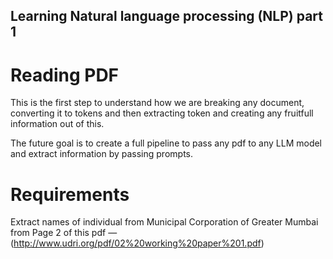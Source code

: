 ##  Learning Natural language processing (NLP) part 1
# Reading PDF
This is the first step to understand how we are breaking any document, converting it to tokens and then extracting token and creating any fruitfull information out of this.

The future goal is to create a full pipeline to pass any pdf to any LLM model and extract information by passing prompts.

# Requirements 
Extract names of individual from Municipal Corporation of Greater Mumbai from Page 2 of this pdf — (http://www.udri.org/pdf/02%20working%20paper%201.pdf)
